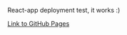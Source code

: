 React-app deployment test, it works :)

[Link to GitHub Pages](https://erhed.github.io/reactor-gh-pages/)
